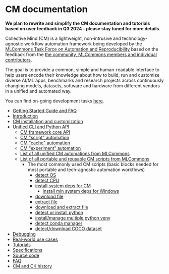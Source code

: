 # CM documentation

**We plan to rewrite and simplify the CM documentation and tutorials based on user feedback in Q3 2024 - please stay tuned for more details**.

Collective Mind (CM) is a lightweight, non-intrusive and technology-agnostic workflow automation framework 
being developed by the [MLCommons Task Force on Automation and Reproducibility](https://github.com/mlcommons/ck/blob/master/docs/taskforce.md)
based on the feedback from the [the community, MLCommons members and individual contributors](../CONTRIBUTING.md).

The goal is to provide a common, simple and human-readable interface to help users encode their knowledge
about how to build, run and customize diverse AI/ML apps, benchmarks and research projects across 
continuously changing models, datasets, software and hardware from different vendors in a unified and automated way.

You can find on-going development tasks [here](https://github.com/mlcommons/ck/blob/dev/docs/taskforce.md#current-tasks).

* [Getting Started Guide and FAQ](getting-started.md)
* [Introduction](introduction-cm.md)
* [CM installation and customization](installation.md)
* [Unified CLI and Python API](interface.md)
  * [CM framework core API](https://cknowledge.org/docs/cm)
  * [CM "script" automation](https://github.com/mlcommons/ck/blob/master/cm-mlops/automation/script/README-extra.md)
  * [CM "cache" automation](https://github.com/mlcommons/ck/blob/master/cm-mlops/automation/cache/README-extra.md)
  * [CM "experiment" automation](https://github.com/mlcommons/ck/blob/master/cm-mlops/automation/experiment/README-extra.md)
  * [List of all unified CM automations from MLCommons](list_of_automations.md)
  * [List of all portable and reusable CM scripts from MLCommons](https://access.cknowledge.org/playground/?action=scripts)
    * The most commonly used CM scripts (basic blocks needed for most portable and tech-agnostic automation workflows)
      * [detect OS](https://github.com/mlcommons/ck/tree/master/cm-mlops/script/detect-os)
      * [detect CPU](https://github.com/mlcommons/ck/tree/master/cm-mlops/script/detect-cpu)
      * [install system deps for CM](https://github.com/mlcommons/ck/tree/master/cm-mlops/script/get-sys-utils-cm)
        * [install min system deps for Windows](https://github.com/mlcommons/ck/tree/master/cm-mlops/script/get-sys-utils-min)
      * [download file](https://github.com/mlcommons/ck/blob/master/cm-mlops/script/download-file/README-extra.md)
      * [extract file](https://github.com/mlcommons/ck/blob/master/cm-mlops/script/extract-file/README-extra.md)
      * [download and extract file](https://github.com/mlcommons/ck/blob/master/cm-mlops/script/download-and-extract-file/README-extra.md)
      * [detect or install python](https://github.com/mlcommons/ck/tree/master/cm-mlops/script/get-python3)
      * [install/manage multiple python venv](https://github.com/mlcommons/ck/tree/master/cm-mlops/script/install-python-venv)
      * [detect conda manager](https://github.com/mlcommons/ck/tree/master/cm-mlops/script/get-conda)
      * [detect/download COCO dataset](https://github.com/mlcommons/ck/tree/master/cm-mlops/script/get-dataset-coco/README-extra.md)
* [Debugging](debugging.md)
* [Real-world use cases](use-cases.md)
* [Tutorials](tutorials/README.md)
* [Specifications](specs/README.md)
* [Source code](https://github.com/mlcommons/ck/tree/master/cm/cmind)
* [FAQ](faq.md)
* [CM and CK history](history.md)
